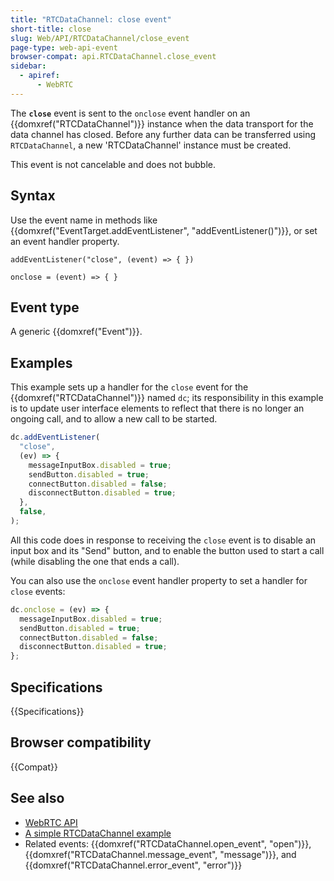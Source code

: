 ```yaml
---
title: "RTCDataChannel: close event"
short-title: close
slug: Web/API/RTCDataChannel/close_event
page-type: web-api-event
browser-compat: api.RTCDataChannel.close_event
sidebar:
  - apiref:
      - WebRTC
---
```


The **`close`** event is sent to the `onclose` event handler on an {{domxref("RTCDataChannel")}} instance when the data transport for the data channel has closed. Before any further data can be transferred using `RTCDataChannel`, a new 'RTCDataChannel' instance must be created.

This event is not cancelable and does not bubble.

## Syntax

Use the event name in methods like {{domxref("EventTarget.addEventListener", "addEventListener()")}}, or set an event handler property.

```js-nolint
addEventListener("close", (event) => { })

onclose = (event) => { }
```

## Event type

A generic {{domxref("Event")}}.

## Examples

This example sets up a handler for the `close` event for the {{domxref("RTCDataChannel")}} named `dc`; its responsibility in this example is to update user interface elements to reflect that there is no longer an ongoing call, and to allow a new call to be started.

```js
dc.addEventListener(
  "close",
  (ev) => {
    messageInputBox.disabled = true;
    sendButton.disabled = true;
    connectButton.disabled = false;
    disconnectButton.disabled = true;
  },
  false,
);
```

All this code does in response to receiving the `close` event is to disable an input box and its "Send" button, and to enable the button used to start a call (while disabling the one that ends a call).

You can also use the `onclose` event handler property to set a handler for `close` events:

```js
dc.onclose = (ev) => {
  messageInputBox.disabled = true;
  sendButton.disabled = true;
  connectButton.disabled = false;
  disconnectButton.disabled = true;
};
```

## Specifications

{{Specifications}}

## Browser compatibility

{{Compat}}

## See also

- [WebRTC API](/en-US/docs/Web/API/WebRTC_API)
- [A simple RTCDataChannel example](/en-US/docs/Web/API/WebRTC_API/Simple_RTCDataChannel_sample)
- Related events: {{domxref("RTCDataChannel.open_event", "open")}}, {{domxref("RTCDataChannel.message_event", "message")}}, and {{domxref("RTCDataChannel.error_event", "error")}}
